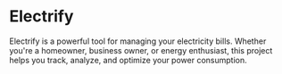 # Electrify

Electrify is a powerful tool for managing your electricity bills. Whether you're a homeowner, business owner, or energy enthusiast, this project helps you track, analyze, and optimize your power consumption.
